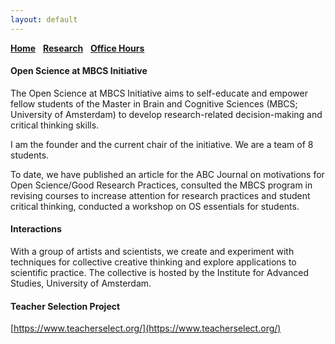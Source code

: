 ```yaml
---
layout: default
---
```


[__Home__](./) &nbsp; [__Research__](./research.md) &nbsp; [__Office Hours__](./officehours.md)

#### Open Science at MBCS Initiative

The Open Science at MBCS Initiative aims to self-educate and empower fellow students of the Master in Brain and Cognitive Sciences (MBCS; University of Amsterdam) to develop research-related decision-making and critical thinking skills. 

I am the founder and the current chair of the initiative. We are a team of 8 students.

To date, we have published an article for the ABC Journal on motivations for Open Science/Good Research Practices, consulted the MBCS program in revising courses to increase attention for research practices and student critical thinking, conducted a workshop on OS essentials for students.

#### Interactions

With a group of artists and scientists, we create and experiment with techniques for collective creative thinking and explore applications to scientific practice. The collective is hosted by the Institute for Advanced Studies, University of Amsterdam.

#### Teacher Selection Project

[https://www.teacherselect.org/](https://www.teacherselect.org/)
